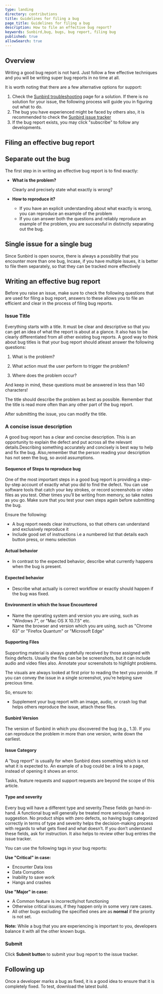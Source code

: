 ```yaml
---
type: landing
directory: contributions
title: Guidelines for filing a bug
page_title: Guidelines for filing a bug
description: How to file an effective bug report? 
keywords: Sunbird,bug, bugs, bug report, filing bug
published: true
allowSearch: true
---
```

## Overview

Writing a good bug report is not hard. Just follow a few effective techniques and you will be writing super bug reports in no time at all. 

It is worth noting that there are a few alternative options for support:

1. Check the [Sunbird troubleshooting](http://www.sunbird.org/developer-docs/troubleshooting/) page for a solution. If there is no solution for your issue, the following process will guide you in figuring out what to do.
2. The bug you have experienced might be faced by others also, it is recommended to check the [Sunbird issue tracker](https://github.com/project-sunbird/project-sunbird.github.io/issues)
3. If the bug report exists, you may click "subscribe" to follow any developments.

## Filing an effective bug report

## Separate out the bug
The first step in in writing an effective bug report is to find exactly:

- **What is the problem?**
  
  Clearly and precisely state what exactly is wrong?

- **How to reproduce it?**

    - If you have an explicit understanding about what exactly is wrong, you can reproduce an example of the problem        	
    - If you can answer both the questions and reliably reproduce an example of the problem, you are successful in distinctly separating out the bug.

## Single issue for a single bug

Since Sunbird is open source, there is always a possibility that you encounter more than one bug, Incase, if you have multiple issues, it is better to file them separately, so that they can be tracked more effectively

## Writing an effective bug report

Before you raise an issue, make sure to check the following questions that are used for filing a bug report, answers to these allows you to file an efficient and clear in the process of filing bug reports.

### Issue Title
Everything starts with a title. It must be clear and descriptive so that you can get an idea of what the report is about at a glance. It also has to be clearly differentiated from all other existing bug reports. A good way to think about bug titles is that your bug report should atleast answer the following questions:

  1. What is the problem?

  2. What action must the user perform to trigger the problem?

  3. Where does the problem occur?

And keep in mind, these questions must be answered in less than 140 characters!

The title should describe the problem as best as possible. Remember that the title is read more often than any other part of the bug report.

After submitting the issue, you can modify the title.

### A concise issue description

A good bug report has a clear and concise description. This is an opportunity to explain the defect and put across all the relevant details.Describing something accurately and concisely is best way to help and fix the bug. Also,remember that the person reading your description has not seen the bug, so avoid assumptions.

#### Sequence of Steps to reproduce bug

One of the most important steps in a good bug report is providing a step-by-step account of exactly what you did to find the defect. You can use software tools that catch your key strokes, or record screenshots or video files as you test. Other times you’ll be writing from memory, so take notes as you go. Make sure that you test your own steps again before submitting the bug.

Ensure the following:
- A bug report needs clear instructions, so that others can understand and exclusively reproduce it
- Include good set of instructions i.e a numbered list that details each button press, or menu selection

#### Actual behavior

- In contrast to the expected behavior, describe what currently happens when the bug is present.

#### Expected behavior

- Describe what actually is correct workflow or exactly should happen if the bug was fixed.

#### Environment in which the Issue Encountered

- Name the operating system and version you are using, such as "Windows 7", or "Mac OS X 10.7.5" etc.
- Name the browser and version which you are using, such as "Chrome 63" or "Firefox Quantum" or "Microsoft Edge"

#### Supporting Files

Supporting material is always gratefully received by those assigned with fixing defects. Usually the files can be be screenshots, but it can include audio and video files also. Annotate your screenshots to highlight problems.

The visuals are always looked at first prior to reading the text you provide. If you can convey the issue in a single screenshot, you’re helping save precious time.

So, ensure to:

- Supplement your bug report with an image, audio, or crash log that helps others reproduce the issue, attach these files.

#### Sunbird Version
The version of Sunbird in which you discovered the bug (e.g., 1.3). If you can reproduce the problem in more than one version, write down the earliest.

#### Issue Category
A "bug report" is usually for when Sunbird does something which is not what it is expected to. An example of a bug could be: a link to a page, instead of opening it shows an error.

Tasks, feature requests and support requests are beyond the scope of this article.

#### Type and severity

Every bug will have a different type and severity.These fields go hand-in-hand. A functional bug will generally be treated more seriously than a suggestion. No product ships with zero defects, so having bugs categorized correctly in terms of type and severity helps the decision-making process with regards to what gets fixed and what doesn’t. If you don’t understand these fields, ask for instruction. It also helps to review other bug entries the issue tracker.

You can use the following tags in your bug reports:

**Use "Critical" in case:**

- Encounter Data loss
- Data Corruption
- Inability to save work
- Hangs and crashes

**Use "Major" in case:**

- A Common feature is incorrectly/not functioning
- Otherwise critical issues, if they happen only in some very rare cases.
- All other bugs excluding the specified ones are as **normal** if the priority is not set.

**Note:** While a bug that you are experiencing is important to you, developers balance it with all the other known bugs.

### Submit

Click **Submit button** to submit your bug report to the issue tracker.

## Following up

Once a developer marks a bug as fixed, it is a good idea to ensure that it is completely fixed. To test, download the latest build.
